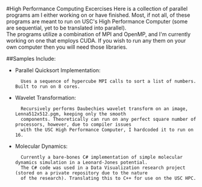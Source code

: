 #High Performance Computing Excercises
Here is a collection of parallel programs am I either working on or have finished. Most, if not all, of these programs are meant to run on USC's High Performance Computer (some are sequential, yet to be translated into parallel).  
The programs utilize a combination of MPI and OpenMP, and I'm currently working on one that employs CUDA. If you wish to run any them on your own computer then you will need those libraries.

##Samples Include:
* Parallel Quicksort Implementation:

        Uses a sequence of hypercube MPI calls to sort a list of numbers. Built to run on 8 cores.
* Wavelet Transformation: 

        Recursively performs Daubechies wavelet transform on an image, Lenna512x512.pgm, keeping only the smooth 
        components. Theoretically can run on any perfect square number of processors, however, due to compiler issues 
        with the USC High Performance Computer, I hardcoded it to run on 16.
* Molecular Dynamics:

        Currently a bare-bones C# implementation of simple molecular dynamics simulation in a Leonard-Jones potential. 
        The C# code was used in a Data Visualization research project (stored on a private repository due to the nature
        of the research). Translating this to C++ for use on the USC HPC. 
